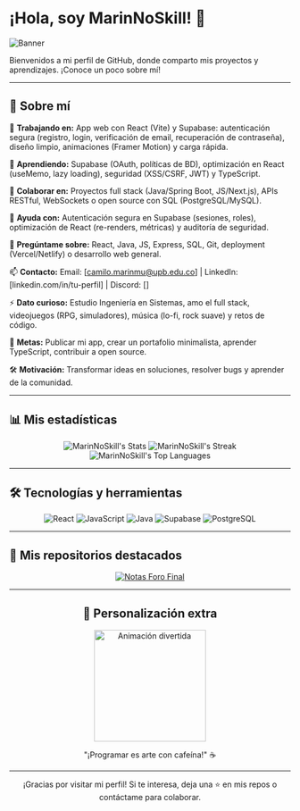 # ¡Hola, soy MarinNoSkill! 👋

![Banner](https://media4.giphy.com/avatars/Wollyburguer/TIUy8m7RkEO9/80h.gif) <!-- Hamburguesa animada -->

Bienvenidos a mi perfil de GitHub, donde comparto mis proyectos y aprendizajes. ¡Conoce un poco sobre mí!

---

## 🌟 Sobre mí  


🔭 **Trabajando en:** App web con React (Vite) y Supabase: autenticación segura (registro, login, verificación de email, recuperación de contraseña), diseño limpio, animaciones (Framer Motion) y carga rápida.


🌱 **Aprendiendo:** Supabase (OAuth, políticas de BD), optimización en React (useMemo, lazy loading), seguridad (XSS/CSRF, JWT) y TypeScript.  


👯 **Colaborar en:** Proyectos full stack (Java/Spring Boot, JS/Next.js), APIs RESTful, WebSockets o open source con SQL (PostgreSQL/MySQL).  


🤔 **Ayuda con:** Autenticación segura en Supabase (sesiones, roles), optimización de React (re-renders, métricas) y auditoría de seguridad.  


💬 **Pregúntame sobre:** React, Java, JS, Express, SQL, Git, deployment (Vercel/Netlify) o desarrollo web general.  


📫 **Contacto:** Email: [camilo.marinmu@upb.edu.co] | LinkedIn: [linkedin.com/in/tu-perfil] | Discord: []  


⚡ **Dato curioso:** Estudio Ingeniería en Sistemas, amo el full stack, videojuegos (RPG, simuladores), música (lo-fi, rock suave) y retos de código.  


🎯 **Metas:** Publicar mi app, crear un portafolio minimalista, aprender TypeScript, contribuir a open source.  


🛠️ **Motivación:** Transformar ideas en soluciones, resolver bugs y aprender de la comunidad.

---

## 📊 Mis estadísticas
<div align="center">
  <img src="https://github-readme-stats.vercel.app/api?username=MarinNoSkill&theme=dracula&show_icons=true&hide_border=true&count_private=true" alt="MarinNoSkill's Stats" />
  <img src="https://github-readme-streak-stats.herokuapp.com/?user=MarinNoSkill&theme=dracula&hide_border=true" alt="MarinNoSkill's Streak" />
  <img src="https://github-readme-stats.vercel.app/api/top-langs/?username=MarinNoSkill&theme=dracula&show_icons=true&hide_border=true&layout=compact" alt="MarinNoSkill's Top Languages" />
</div>

---

## 🛠️ Tecnologías y herramientas
<p align="center">
  <img src="https://img.shields.io/badge/React-61DAFB?style=for-the-badge&logo=react&logoColor=black" alt="React" />
  <img src="https://img.shields.io/badge/JavaScript-F7DF1E?style=for-the-badge&logo=javascript&logoColor=black" alt="JavaScript" />
  <img src="https://img.shields.io/badge/Java-ED8B00?style=for-the-badge&logo=java&logoColor=white" alt="Java" />
  <img src="https://img.shields.io/badge/Supabase-3ECF8E?style=for-the-badge&logo=supabase&logoColor=white" alt="Supabase" />
  <img src="https://img.shields.io/badge/PostgreSQL-316192?style=for-the-badge&logo=postgresql&logoColor=white" alt="PostgreSQL" />
</p>

---

## 🚀 Mis repositorios destacados
<div align="center">
  <a href="https://github.com/MarinNoSkill/all-in-one-fitness-app">
    <img src="https://github-readme-stats.vercel.app/api/pin/?username=MarinNoSkill&repo=all-in-one-fitness-app&theme=dracula&show_owner=true&token=YOUR_GITHUB_TOKEN" alt="Notas Foro Final" />
  </a>


---

## 🎨 Personalización extra
<p align="center">
  <img src="https://media.giphy.com/media/LmNwrBhejkK9EFP504/giphy.gif" width="200" alt="Animación divertida" />
</p>
<p align="center">
  "¡Programar es arte con cafeína!" ☕
</p>

---

¡Gracias por visitar mi perfil! Si te interesa, deja una ⭐ en mis repos o contáctame para colaborar.
